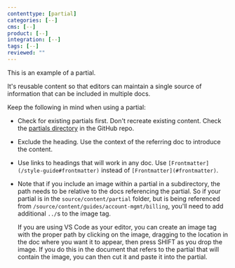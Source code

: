 ```yaml
---
contenttype: [partial]
categories: [--]
cms: [--]
product: [--]
integration: [--]
tags: [--]
reviewed: ""
---
```


This is an example of a partial.

It's reusable content so that editors can maintain a single source of information that can be included in multiple docs.

Keep the following in mind when using a partial:

- Check for existing partials first. Don't recreate existing content. Check the [partials directory](https://github.com/pantheon-systems/documentation/tree/main/source/partials) in the GitHub repo.
- Exclude the heading. Use the context of the referring doc to introduce the content.
- Use links to headings that will work in any doc. Use `[Frontmatter](/style-guide#frontmatter)` instead of `[Frontmatter](#frontmatter)`.
- Note that if you include an image within a partial in a subdirectory, the path needs to be relative to the docs referencing the partial.  So if your partial is in the `source/content/partial` folder, but is being referenced from `/source/content/guides/account-mgmt/billing`, you'll need to add additional `../`s to the image tag.
  <Alert title="Tip" type="info" icon="lightbulb">

  If you are using VS Code as your editor, you can create an image tag with the proper path by clicking on the image, dragging to the location in the doc where you want it to appear, then press SHIFT as you drop the image.  If you do this in the document that refers to the partial that will contain the image, you can then cut it and paste it into the partial.

  </Alert>